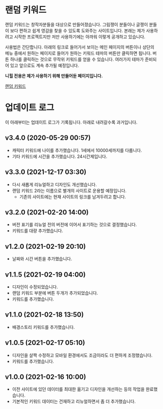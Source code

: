 # 랜덤 키워드
랜덤 키워드는 창작자분들을 대상으로 만들어졌습니다. 그림쟁이 분들이나 글쟁이 분들이 보다 편하고 쉽게 영감을 찾을 수 있도록 도와주는 사이트입니다. 본래는 제가 사용하려고 시작한 프로젝트지만 저만 사용하기에는 아까워 이렇게 공개하고 있습니다.

사용법은 간단합니다. 아래의 링크로 들어가서 보이는 메인 페이지의 버튼이나 상단의 메뉴 중에서 원하는 페이지로 들어가 원하는 키워드 테마의 버튼만 클릭하면 됩니다. 버튼 하나를 클릭하는 것으로 무작위 키워드를 얻을 수 있습니다. 여러가지 테마가 준비되어 있고 앞으로도 계속 추가될 예정입니다.

**니힐 전용은 제가 사용하기 위해 만들어둔 페이지입니다.**

[랜덤 키워드](https://nihilapp.github.io/keyword)

# 업데이트 로그
이 아래부터는 업데이트 로그가 기록됩니다. 아래로 내려갈수록 과거입니다.

## v3.4.0 (2020-05-29 00:57)
+ 캐릭터 키워드에 나이를 추가했습니다. 1세에서 10000세까지를 다룹니다.
+ 기타 키워드에 시간을 추가했습니다. 24시간제입니다.

## v3.3.0 (2021-12-17 03:30)
+ 다시 새롭게 리뉴얼하고 디자인도 개선했습니다.
+ 랜덤 키워드 2라는 이름으로 별개의 사이트로 운용할 예정입니다.
  + 기존의 사이트에는 현재 사이트의 링크를 남겨두려고 합니다.

## v3.2.0 (2021-02-20 14:00)
+ 버전 표기를 리뉴얼 전의 버전에 이어서 표기하는 것으로 결정했습니다.
+ 키워드를 대량 추가했습니다.

## v1.2.0 (2021-02-19 20:10)
+ 날짜와 시간 버튼을 추가했습니다.

## v1.1.5 (2021-02-19 04:00)
+ 디자인이 수정되었습니다.
+ 랜덤 키워드 부분에 버튼 두개가 추가되었습니다.
+ 키워드를 추가했습니다.

## v1.1.0 (2021-02-18 13:50)
+ 배경스토리 키워드를 추가했습니다.

## v1.0.5 (2021-02-17 05:10)
+ 디자인을 살짝 수정하고 모바일 환경에서도 조금이라도 더 편하게 조정했습니다.
+ 키워드를 추가했습니다.

## v1.0.0 (2021-02-16 10:00)
+ 이전 사이트에 있던 데이터를 최대한 옮기고 디자인을 개선하는 등의 작업을 완료했습니다.
+ 기본적인 키워드 데이터는 건재하고 리뉴얼하면서 좀 더 추가했습니다.
